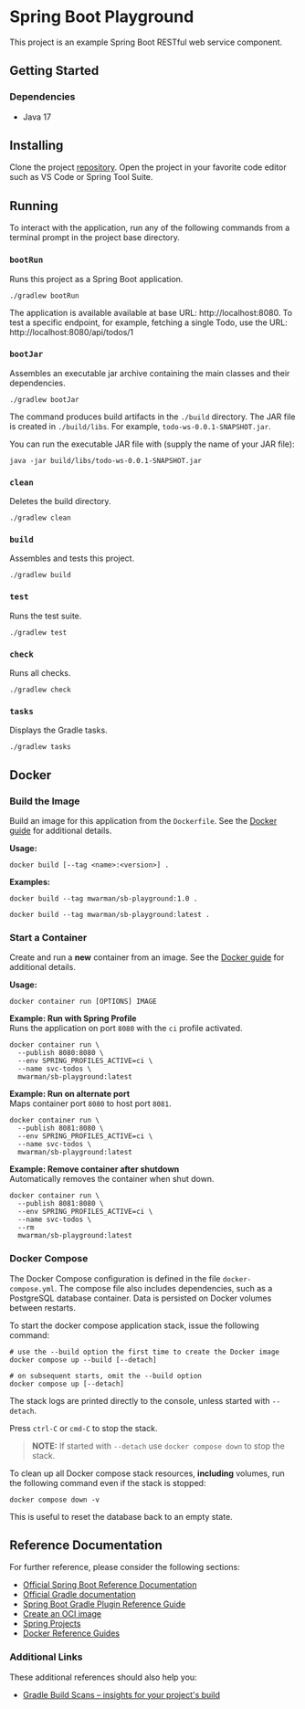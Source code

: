 # Spring Boot Playground

This project is an example Spring Boot RESTful web service component.

## Getting Started

### Dependencies

- Java 17

## Installing

Clone the project [repository](https://github.com/mwarman/spring-boot-playground). Open the project in your favorite code editor such as VS Code or Spring Tool Suite.

## Running

To interact with the application, run any of the following commands from a terminal prompt in the project base directory.

### `bootRun`

Runs this project as a Spring Boot application.

```
./gradlew bootRun
```

The application is available available at base URL: http://localhost:8080. To test a specific endpoint, for example, fetching a single Todo, use the URL: http://localhost:8080/api/todos/1

### `bootJar`

Assembles an executable jar archive containing the main classes and their dependencies.

```
./gradlew bootJar
```

The command produces build artifacts in the `./build` directory. The JAR file is created in `./build/libs`. For example, `todo-ws-0.0.1-SNAPSHOT.jar`.

You can run the executable JAR file with (supply the name of your JAR file):

```
java -jar build/libs/todo-ws-0.0.1-SNAPSHOT.jar
```

### `clean`

Deletes the build directory.

```
./gradlew clean
```

### `build`

Assembles and tests this project.

```
./gradlew build
```

### `test`

Runs the test suite.

```
./gradlew test
```

### `check`

Runs all checks.

```
./gradlew check
```

### `tasks`

Displays the Gradle tasks.

```
./gradlew tasks
```

## Docker

### Build the Image

Build an image for this application from the `Dockerfile`. See the [Docker guide](https://docs.docker.com/engine/reference/commandline/build/) for additional details.

**Usage:**

```
docker build [--tag <name>:<version>] .
```

**Examples:**

```
docker build --tag mwarman/sb-playground:1.0 .

docker build --tag mwarman/sb-playground:latest .
```

### Start a Container

Create and run a **new** container from an image. See the [Docker guide](https://docs.docker.com/engine/reference/commandline/container_run/) for additional details.

**Usage:**

```
docker container run [OPTIONS] IMAGE
```

**Example: Run with Spring Profile**  
Runs the application on port `8080` with the `ci` profile activated.

```
docker container run \
  --publish 8080:8080 \
  --env SPRING_PROFILES_ACTIVE=ci \
  --name svc-todos \
  mwarman/sb-playground:latest
```

**Example: Run on alternate port**  
Maps container port `8080` to host port `8081`.

```
docker container run \
  --publish 8081:8080 \
  --env SPRING_PROFILES_ACTIVE=ci \
  --name svc-todos \
  mwarman/sb-playground:latest
```

**Example: Remove container after shutdown**  
Automatically removes the container when shut down.

```
docker container run \
  --publish 8081:8080 \
  --env SPRING_PROFILES_ACTIVE=ci \
  --name svc-todos \
  --rm
  mwarman/sb-playground:latest
```

### Docker Compose

The Docker Compose configuration is defined in the file `docker-compose.yml`. The compose file also includes dependencies, such as a PostgreSQL database container. Data is persisted on Docker volumes between restarts.

To start the docker compose application stack, issue the following command:

```
# use the --build option the first time to create the Docker image
docker compose up --build [--detach]

# on subsequent starts, omit the --build option
docker compose up [--detach]
```

The stack logs are printed directly to the console, unless started with `--detach`.

Press `ctrl-C` or `cmd-C` to stop the stack.

> **NOTE:** If started with `--detach` use `docker compose down` to stop the stack.

To clean up all Docker compose stack resources, **including** volumes, run the following command even if the stack is stopped:

```
docker compose down -v
```

This is useful to reset the database back to an empty state.

## Reference Documentation

For further reference, please consider the following sections:

- [Official Spring Boot Reference Documentation](https://docs.spring.io/spring-boot/docs/current/reference/html/index.html)
- [Official Gradle documentation](https://docs.gradle.org)
- [Spring Boot Gradle Plugin Reference Guide](https://docs.spring.io/spring-boot/docs/3.1.4/gradle-plugin/reference/html/)
- [Create an OCI image](https://docs.spring.io/spring-boot/docs/3.1.4/gradle-plugin/reference/html/#build-image)
- [Spring Projects](https://spring.io/projects)
- [Docker Reference Guides][docker-ref]

### Additional Links

These additional references should also help you:

- [Gradle Build Scans – insights for your project's build](https://scans.gradle.com#gradle)

[docker-ref]: https://docs.docker.com/reference/ 'Docker Reference Guides'
